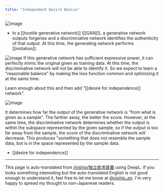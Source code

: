 ```yaml
---
title: "Independent Desire Device"
---
```



![image](https://gyazo.com/2c9ec54a8c63cc77b23703d197bf890e/thumb/1000)


- In a [[hostile generative network]] ([[GAN]]), a generative network outputs forgeries and a discriminative network identifies the authenticity of that output.
At this time, the generating network performs [[imitation]].

![image](https://gyazo.com/9142a7a137f72cded52940ea48a193f2/thumb/1000)
If this generative network has sufficient expressive power, it can perfectly mimic the original given as training data. At this time, the discriminative network will not be able to identify it.
So we expect to learn a "reasonable balance" by making the loss function common and optimizing it at the same time.

Learn enough about this and then add "[[desire for independence]] network".

![image](https://gyazo.com/2c9ec54a8c63cc77b23703d197bf890e/thumb/1000)

It determines how far the output of the generative network is "from what is given as a sample". The farther away, the better the score.
However, at the same time, the discriminative network determines whether the output is within the subspace represented by the given sample, so if the output is too far away from the sample, the score of the discriminative network will decrease.
This produces "something that does not resemble the sample data, but is in the space represented by the sample data.

- [[desire for independence]]

---
This page is auto-translated from [/nishio/独立欲求装置](https://scrapbox.io/nishio/独立欲求装置) using DeepL. If you looks something interesting but the auto-translated English is not good enough to understand it, feel free to let me know at [@nishio_en](https://twitter.com/nishio_en). I'm very happy to spread my thought to non-Japanese readers.